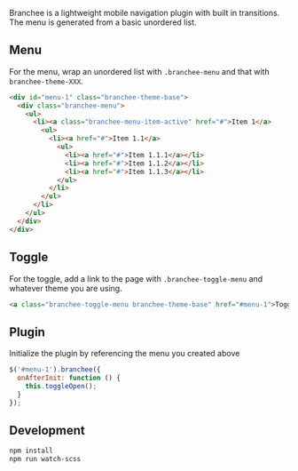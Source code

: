 
Branchee is a lightweight mobile navigation plugin with built in transitions.  The menu is generated from a basic unordered list.



## Menu

For the menu, wrap an unordered list with `.branchee-menu` and that with `branchee-theme-XXX`.

```html
<div id="menu-1" class="branchee-theme-base">
  <div class="branchee-menu">
    <ul>
      <li><a class="branchee-menu-item-active" href="#">Item 1</a>
        <ul>
          <li><a href="#">Item 1.1</a>
            <ul>
              <li><a href="#">Item 1.1.1</a></li>
              <li><a href="#">Item 1.1.2</a></li>
              <li><a href="#">Item 1.1.3</a></li>
            </ul>
          </li>
        </ul>
      </li>
    </ul>
  </div>
</div>
```

## Toggle

For the toggle, add a link to the page with `.branchee-toggle-menu` and whatever theme you are using.

```html
<a class="branchee-toggle-menu branchee-theme-base" href="#menu-1">Toggle</a>
```

## Plugin

Initialize the plugin by referencing the menu you created above

```js
$('#menu-1').branchee({
  onAfterInit: function () {
    this.toggleOpen();
  }
});
```

## Development

```bash
npm install
npm run watch-scss
```
